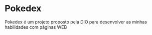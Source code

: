 # Pokedex
 Pokedex é um projeto proposto pela DIO para desenvolver as minhas habilidades com páginas WEB
